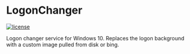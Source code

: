 # LogonChanger
[![license](https://img.shields.io/github/license/mashape/apistatus.svg?maxAge=2592000?style=plastic)]()

Logon changer service for Windows 10. Replaces the logon background with a custom image pulled from disk or bing.
